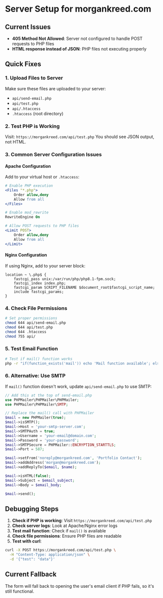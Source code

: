 # Server Setup for morgankreed.com

## Current Issues
- **405 Method Not Allowed**: Server not configured to handle POST requests to PHP files
- **HTML response instead of JSON**: PHP files not executing properly

## Quick Fixes

### 1. Upload Files to Server
Make sure these files are uploaded to your server:
- `api/send-email.php`
- `api/test.php` 
- `api/.htaccess`
- `.htaccess` (root directory)

### 2. Test PHP is Working
Visit: `https://morgankreed.com/api/test.php`
You should see JSON output, not HTML.

### 3. Common Server Configuration Issues

#### Apache Configuration
Add to your virtual host or `.htaccess`:
```apache
# Enable PHP execution
<Files "*.php">
    Order allow,deny
    Allow from all
</Files>

# Enable mod_rewrite
RewriteEngine On

# Allow POST requests to PHP files
<Limit POST>
    Order allow,deny
    Allow from all
</Limit>
```

#### Nginx Configuration
If using Nginx, add to your server block:
```nginx
location ~ \.php$ {
    fastcgi_pass unix:/var/run/php/php8.1-fpm.sock;
    fastcgi_index index.php;
    fastcgi_param SCRIPT_FILENAME $document_root$fastcgi_script_name;
    include fastcgi_params;
}
```

### 4. Check File Permissions
```bash
# Set proper permissions
chmod 644 api/send-email.php
chmod 644 api/test.php
chmod 644 .htaccess
chmod 755 api/
```

### 5. Test Email Function
```bash
# Test if mail() function works
php -r "if(function_exists('mail')) echo 'Mail function available'; else echo 'Mail function NOT available';"
```

### 6. Alternative: Use SMTP
If `mail()` function doesn't work, update `api/send-email.php` to use SMTP:

```php
// Add this at the top of send-email.php
use PHPMailer\PHPMailer\PHPMailer;
use PHPMailer\PHPMailer\SMTP;

// Replace the mail() call with PHPMailer
$mail = new PHPMailer(true);
$mail->isSMTP();
$mail->Host = 'your-smtp-server.com';
$mail->SMTPAuth = true;
$mail->Username = 'your-email@domain.com';
$mail->Password = 'your-password';
$mail->SMTPSecure = PHPMailer::ENCRYPTION_STARTTLS;
$mail->Port = 587;

$mail->setFrom('noreply@morgankreed.com', 'Portfolio Contact');
$mail->addAddress('morgan@morgankreed.com');
$mail->addReplyTo($email, $name);

$mail->isHTML(false);
$mail->Subject = $email_subject;
$mail->Body = $email_body;

$mail->send();
```

## Debugging Steps

1. **Check if PHP is working**: Visit `https://morgankreed.com/api/test.php`
2. **Check server logs**: Look at Apache/Nginx error logs
3. **Test mail function**: Check if `mail()` is available
4. **Check file permissions**: Ensure PHP files are readable
5. **Test with curl**:
```bash
curl -X POST https://morgankreed.com/api/test.php \
  -H "Content-Type: application/json" \
  -d '{"test": "data"}'
```

## Current Fallback
The form will fall back to opening the user's email client if PHP fails, so it's still functional.
